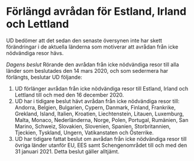 # Förlängd avrådan för Estland, Irland och Lettland

UD bedömer att det sedan den senaste översynen inte har skett förändringar i de aktuella länderna som motiverar att avrådan från icke nödvändiga resor hävs.

*Dagens beslut*
Rörande den avrådan från icke nödvändiga resor till alla länder som beslutades den 14 mars 2020, och som sedermera har förlängts, beslutar UD följande:

1. UD förlänger avrådan från icke nödvändiga resor till Estland, Irland och Lettland till och med den 16 december 2020.
2. UD har i tidigare beslut hävt avrådan från icke nödvändiga resor till: Andorra, Belgien, Bulgarien, Cypern, Danmark, Finland, Frankrike, Grekland, Island, Italien, Kroatien, Liechtenstein, Litauen, Luxemburg, Malta, Monaco, Nederländerna, Norge, Polen, Portugal, Rumänien, San Marino, Schweiz, Slovakien, Slovenien, Spanien, Storbritannien, Tjeckien, Tyskland, Ungern, Vatikanstaten och Österrike.
3. UD har tidigare fattat beslut om avrådan från icke nödvändiga resor till övriga länder utanför EU, EES samt Schengenområdet till och med den 31 januari 2021. Detta beslut gäller alltjämt.
